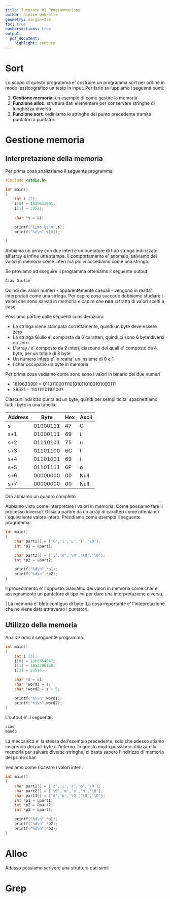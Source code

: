 ```yaml
---
title: Tutorato 01 Programmazione
author: Giulio Umbrella
geometry: margin=2cm
toc: true
numbersections: true
output:
  pdf_document:
    highlight: zenburn 
---
```


# Sort

Lo scopo di questo programma e' costruire un programma sort per ordine in modo lessicografico un testo in input. Per farlo sviluppiamo i seguenti punti:

1. **Gestione memoria**: un esempio di come gestire la memoria
2. **Funzione alloc**: struttura dati elementare per conservare stringhe di lunghezza diversa
3. **Funzione sort**:  ordiniamo le stringhe del punto precedente tramite puntatori a puntatori

# Gestione memoria

## Interpretazione della memoria

Per prima cosa analizziamo il seguente programma:

```c
#include <stdio.h>

int main()
{
    int i [2];
    i[0] = 1819633991;
    i[1] = 28521;
    
    char *s = &i;

    printf("Ciao %s\n",s);
    printf("%c\n",s[0]);

}
```

Abbiamo un *array* con due interi e un puntatore di tipo stringa indirizzato all'array e infine una stampa. Il comportamento e' anomalo, salviamo dei valori in memoria come interi ma poi vi accediamo come una stringa.   

Se proviamo ad eseguire il programma otteniamo il seguente output:

```bash
Ciao Giulio
```
Quindi dei valori numeri - apparentemente casuali - vengono in realta' interpretati come una stringa. Per capire cosa succede dobbiamo studiare i valori che sono salvati in memoria e capire che **non** si tratta di valori scelti a caso. 

Possiamo partire dalle seguenti considerazioni: 

- La stringa viene stampata correttamente, quindi un byte deve essere zero
- La stringa Giulio e' composta da 6 caratteri, quindi ci sono 6 byte diversi da zero
- L'array *i* e' composto da 2 interi, ciascuno dei quali e' composto da 4 byte, per un totale di 8 byte
- Un numero intero e' in realta' un insieme di 0 e 1
- I char occupano un byte in memoria

Per prima cosa vediamo come sono sono i valori in binario dei due numeri 
- 1819633991 = 01101100011101010110100101000111
- 28521 = 110111101101001

Ciascun indirizzo punta ad un byte, quindi per sempliticita' spachettiamo tutti i byte in una tabella:

| **Address** | **Byte** | **Hex** | **Ascii** |
|-------------|----------|---------|-----------|
|      s      | 01000111 |    47   |     G     |
|     s+1     | 01000111 |    69   |     i     |
|     s+2     | 01110101 |    75   |     u     |
|     s+3     | 01101100 |    6C   |     l     |
|     s+4     | 01101001 |    69   |     i     |
|     s+5     | 01101111 |    6F   |     o     |
|     s+6     | 00000000 |    00   |    Null   |
|     s+7     | 00000000 |    00   |    Null   |

Ora abbiamo un quadro completo

Abbiamo visto come interpretare i valori in memoria. Come possiamo fare il processo inverso? Ossia a partire da un array di caratteri come otteniamo l'equivalente valore intero. Prendiamo come esempio il seguente programma:

```c
int main()
{
    char part1[] = {'G','i','u','l','\0'};
    int *p1 = &part1;

    char part2[] = {'i','o','\0','\0','\0'};
    int *p2 = &part2;

    printf("%d\n",*p1);
    printf("%d\n",*p2);
}
```

Il procedimento e' l'opposto. Salviamo dei valori in memoria come char e assegnamento un puntatore di tipo *int* per dare una interpretazione diversa. 

| La memoria e' blob contiguo di byte. La cosa importante e' l'intepretazione che ne viene data attraverso i puntatori. 

## Utilizzo della memoria

Analizziamo il senguente programma:

```c
int main()
{
    int i [3];
    i[0] = 1868654947;
    i[1] = 1852796160;
    i[2] = 28516;

    char *s = &i;
    char *word1 = s;
    char *word2 = s + 5;

    printf("%s\n",word1);
    printf("%s\n",word2); 
}
```

L'output e' il seguente:

```bash
ciao
mondo
```

La meccanica e' la stessa dell'esempio precedente, solo che adesso stiamo inserendo dei null byte all'interno. In questo modo possiamo utilizzare la memoria per salvare diverse stringhe, ci basta sapere l'indirizzo di memoria del primo char. 

Vediamo come ricavare i valori interi:

```c
int main()
{
    char part1[] = {'c','i','a','o','\0'};
    char part2[] = {'\0','m','o','n','\0'};
    char part3[] = {'d','o','\0','\0','\0'};
    int *p1 = &part1;
    int *p2 = &part2;
    int *p3 = &part3;

    printf("%d\n",*p1);
    printf("%d\n",*p2);
    printf("%d\n",*p3);
}
```

# Alloc

Adesso possiamo scrivere una struttura dati simili

# Grep